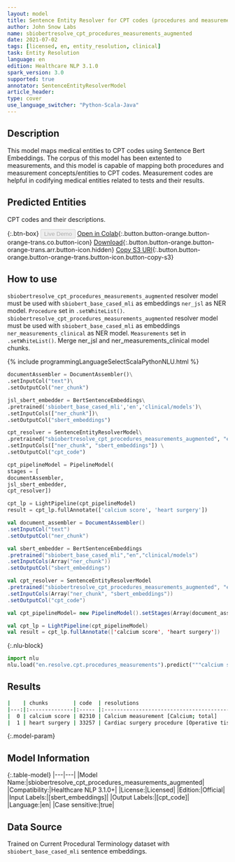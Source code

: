 ```yaml
---
layout: model
title: Sentence Entity Resolver for CPT codes (procedures and measurements) - Augmented
author: John Snow Labs
name: sbiobertresolve_cpt_procedures_measurements_augmented
date: 2021-07-02
tags: [licensed, en, entity_resolution, clinical]
task: Entity Resolution
language: en
edition: Healthcare NLP 3.1.0
spark_version: 3.0
supported: true
annotator: SentenceEntityResolverModel
article_header:
type: cover
use_language_switcher: "Python-Scala-Java"
---
```


## Description

This model maps medical entities to CPT codes using Sentence Bert Embeddings. The corpus of this model has been extented to measurements, and this model is capable of mapping both procedures and measurement concepts/entities to CPT codes. Measurement codes are helpful in codifying medical entities related to tests and their results.

## Predicted Entities

CPT codes and their descriptions.

{:.btn-box}
<button class="button button-orange" disabled>Live Demo</button>
[Open in Colab](https://colab.research.google.com/github/JohnSnowLabs/spark-nlp-workshop/blob/master/tutorials/Certification_Trainings/Healthcare/24.Improved_Entity_Resolvers_in_SparkNLP_with_sBert.ipynb){:.button.button-orange.button-orange-trans.co.button-icon}
[Download](https://s3.amazonaws.com/auxdata.johnsnowlabs.com/clinical/models/sbiobertresolve_cpt_procedures_measurements_augmented_en_3.1.0_3.0_1625257370771.zip){:.button.button-orange.button-orange-trans.arr.button-icon.hidden}
[Copy S3 URI](s3://auxdata.johnsnowlabs.com/clinical/models/sbiobertresolve_cpt_procedures_measurements_augmented_en_3.1.0_3.0_1625257370771.zip){:.button.button-orange.button-orange-trans.button-icon.button-copy-s3}

## How to use


```sbiobertresolve_cpt_procedures_measurements_augmented``` resolver model must be used with ```sbiobert_base_cased_mli``` as embeddings ```ner_jsl``` as NER model. ```Procedure``` set in ```.setWhiteList()```.
```sbiobertresolve_cpt_procedures_measurements_augmented``` resolver model must be used with ```sbiobert_base_cased_mli``` as embeddings ```ner_measurements_clinical``` as NER model. ```Measurements``` set in ```.setWhiteList()```.
Merge ner_jsl and ner_measurements_clinical model chunks.

<div class="tabs-box" markdown="1">
{% include programmingLanguageSelectScalaPythonNLU.html %}

```python
documentAssembler = DocumentAssembler()\
.setInputCol("text")\
.setOutputCol("ner_chunk")

jsl_sbert_embedder = BertSentenceEmbeddings\
.pretrained('sbiobert_base_cased_mli','en','clinical/models')\
.setInputCols(["ner_chunk"])\
.setOutputCol("sbert_embeddings")

cpt_resolver = SentenceEntityResolverModel\
.pretrained("sbiobertresolve_cpt_procedures_measurements_augmented", "en", "clinical/models") \
.setInputCols(["ner_chunk", "sbert_embeddings"]) \
.setOutputCol("cpt_code")

cpt_pipelineModel = PipelineModel(
stages = [
documentAssembler,
jsl_sbert_embedder,
cpt_resolver])

cpt_lp = LightPipeline(cpt_pipelineModel)
result = cpt_lp.fullAnnotate(['calcium score', 'heart surgery'])
```
```scala
val document_assembler = DocumentAssembler()
.setInputCol("text")
.setOutputCol("ner_chunk")

val sbert_embedder = BertSentenceEmbeddings
.pretrained("sbiobert_base_cased_mli","en","clinical/models")
.setInputCols(Array("ner_chunk"))
.setOutputCol("sbert_embeddings")

val cpt_resolver = SentenceEntityResolverModel
.pretrained("sbiobertresolve_cpt_procedures_measurements_augmented", "en", "clinical/models) 
.setInputCols(Array("ner_chunk", "sbert_embeddings")) 
.setOutputCol("cpt_code")

val cpt_pipelineModel= new PipelineModel().setStages(Array(document_assembler, sbert_embedder, cpt_resolver))

val cpt_lp = LightPipeline(cpt_pipelineModel)
val result = cpt_lp.fullAnnotate(['calcium score', 'heart surgery'])
```


{:.nlu-block}
```python
import nlu
nlu.load("en.resolve.cpt.procedures_measurements").predict("""calcium score""")
```

</div>

## Results

```bash
|    | chunks        | code  | resolutions                                                                                                                                                                                                                               |
|---:|:--------------|:----- |:------------------------------------------------------------------------------------------------------------------------------------------------------------------------------------------------------------------------------------------|
|  0 | calcium score | 82310 | Calcium measurement [Calcium; total]                                                                                                                                                                                                      |
|  1 | heart surgery | 33257 | Cardiac surgery procedure [Operative tissue ablation and reconstruction of atria, performed at the time of other cardiac procedure(s), limited (eg, modified maze procedure) (List separately in addition to code for primary procedure)] |
```

{:.model-param}
## Model Information

{:.table-model}
|---|---|
|Model Name:|sbiobertresolve_cpt_procedures_measurements_augmented|
|Compatibility:|Healthcare NLP 3.1.0+|
|License:|Licensed|
|Edition:|Official|
|Input Labels:|[sbert_embeddings]|
|Output Labels:|[cpt_code]|
|Language:|en|
|Case sensitive:|true|

## Data Source

Trained on Current Procedural Terminology dataset with `sbiobert_base_cased_mli` sentence embeddings.